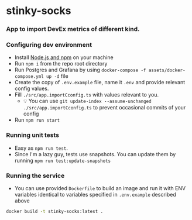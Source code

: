 # stinky-socks

### App to import DevEx metrics of different kind.

### Configuring dev environment
- Install [Node.js and npm](https://nodejs.org) on your machine
- Run `npm i` from the repo root directory
- Run Postgres and Grafana by using `docker-compose -f assets/docker-compose.yml up -d` file
- Create the copy of `.env.example` file, name it `.env` and provide relevant config values.
- Fill `./src/app.importCconfig.ts` with values relevant to you.
  - 💡 You can use `git update-index --assume-unchanged ./src/app.importCconfig.ts` to prevent occasional commits of your config
- Run ```npm run start```

### Running unit tests
- Easy as ```npm run test```.
- Since I'm a lazy guy, tests use snapshots. You can update them by running ```npm run test:update-snapshots```

### Running the service
- You can use provided `Dockerfile` to build an image and run it with ENV variables identical to variables
  specified in `.env.example` described above
```bash
docker build -t stinky-socks:latest .
```